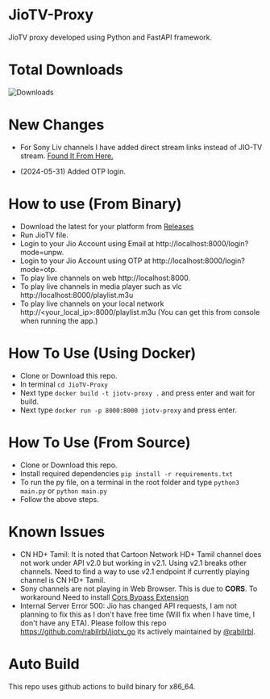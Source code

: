 # JioTV-Proxy

JioTV proxy developed using Python and FastAPI framework.

# Total Downloads

![Downloads](https://img.shields.io/github/downloads/henry-richard7/JioTV-Proxy/total.svg?style=for-the-badge&logo=github)

# New Changes

- For Sony Liv channels I have added direct stream links instead of JIO-TV stream. [Found It From Here.](https://github.com/dhruv-2015/JIOTVServer/blob/main/utils/genPlaylist.mjs)

- (2024-05-31) Added OTP login.

# How to use (From Binary)

- Download the latest for your platform from [Releases](https://github.com/henry-richard7/JioTV-Proxy/releases)
- Run JioTV file.
- Login to your Jio Account using Email at http://localhost:8000/login?mode=unpw.
- Login to your Jio Account using OTP at http://localhost:8000/login?mode=otp.
- To play live channels on web http://localhost:8000.
- To play live channels in media player such as vlc http://localhost:8000/playlist.m3u
- To play live channels on your local network http://<your_local_ip>:8000/playlist.m3u (You can get this from console when running the app.)

# How To Use (Using Docker)

- Clone or Download this repo.
- In terminal `cd JioTV-Proxy`
- Next type `docker build -t jiotv-proxy .` and press enter and wait for build.
- Next type `docker run -p 8000:8000 jiotv-proxy` and press enter.

# How To Use (From Source)

- Clone or Download this repo.
- Install required dependencies `pip install -r requirements.txt`
- To run the py file, on a terminal in the root folder and type `python3 main.py` or `python main.py`
- Follow the above steps.

# Known Issues

- CN HD+ Tamil: It is noted that Cartoon Network HD+ Tamil channel does not work under API v2.0 but working in v2.1. Using v2.1 breaks other channels. Need to find a way to use v2.1 endpoint if currently playing channel is CN HD+ Tamil.
- Sony channels are not playing in Web Browser. This is due to **CORS**. To workaround Need to install [Cors Bypass Extension](https://chromewebstore.google.com/detail/cors-unblock/lfhmikememgdcahcdlaciloancbhjino?pli=1)
- Internal Server Error 500: Jio has changed API requests,  I am not planning to fix this as I don't have free time (Will fix when I have time, I don't have any ETA). Please follow this repo https://github.com/rabilrbl/jiotv_go its actively maintained by [@rabilrbl](https://github.com/rabilrbl).

# Auto Build

This repo uses github actions to build binary for x86_64.
